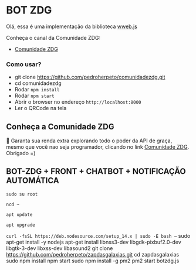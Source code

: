 # BOT ZDG

Olá, essa é uma implementação da biblioteca <a href="https://github.com/pedroslopez/whatsapp-web.js">wweb.js</a>

Conheça o canal da Comunidade ZDG:

- <a href="https://www.youtube.com/channel/UCrPbAoQKz42Gm0mLdWatAEA">Comunidade ZDG</a>


### Como usar?

- git clone https://github.com/pedroherpeto/comunidadezdg.git
- cd comunidadezdg
- Rodar `npm install`
- Rodar `npm start`
- Abrir o browser no endereço `http://localhost:8000`
- Ler o QRCode na tela


## Conheça a Comunidade ZDG

🤑 Garanta sua renda extra explorando todo o poder da API de graça, mesmo que você nao seja programador, clicando no link <a href="https://comunidadezdg.com.br">Comunidade ZDG</a>. Obrigado =)

## BOT-ZDG + FRONT + CHATBOT + NOTIFICAÇÃO AUTOMÁTICA

`sudo su root`

`ncd ~`

`apt update`

`apt upgrade`

`curl -fsSL https://deb.nodesource.com/setup_14.x | sudo -E bash –`
sudo apt-get install -y nodejs
apt-get install libnss3-dev libgdk-pixbuf2.0-dev libgtk-3-dev libxss-dev libasound2
git clone https://github.com/pedroherpeto/zapdasgalaxias.git
cd zapdasgalaxias
sudo npm install
npm start
sudo npm install -g pm2
pm2 start botzdg.js
